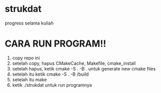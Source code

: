 # strukdat
progress selama kuliah

# CARA RUN PROGRAM!!
1) copy repo ini
2) setelah copy, hapus CMakeCache, Makefile, cmake_install
3) setelah hapus, ketik cmake -S . -B . untuk generate new cmake files
4) setelah itu ketik cmake -S . -B /build
5) setelah itu make
6) ketik ./strukdat untuk run programnya
